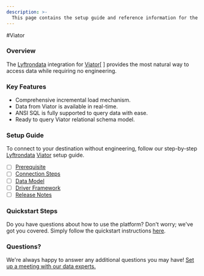 ```yaml
---
description: >-
  This page contains the setup guide and reference information for the Viator source connector.
---
```


#Viator

### Overview

The [Lyftrondata](https://www.lyftrondata.com/) integration for [Viator](None/)[ ] provides the most natural way to access data while requiring no engineering.

### Key Features

* Comprehensive incremental load mechanism.
* Data from Viator is available in real-time.&#x20;
* ANSI SQL is fully supported to query data with ease.
* Ready to query Viator relational schema model.

### Setup Guide

To connect to your destination without engineering, follow our step-by-step [Lyftrondata](https://www.lyftrondata.com/)  [Viator](None) setup guide.

* [ ] [Prerequisite](../../marketing-analytics/viator/prerequisite.md)
* [ ] [Connection Steps](../../marketing-analytics/viator/connection-steps.md)
* [ ] [Data Model](../../marketing-analytics/viator/data-model/)
* [ ] [Driver Framework](../../marketing-analytics/viator/driver-framework/)
* [ ] [Release Notes](../../marketing-analytics/viator/release-notes.md)

### Quickstart Steps

Do you have questions about how to use the platform? Don't worry; we've got you covered. Simply follow the quickstart instructions [here](../../../marketing-analytics/viator/quickstart-steps.md).

### Questions? <a href="#questions" id="questions"></a>

We're always happy to answer any additional questions you may have! [Set up a meeting with our data experts.](https://www.lyftrondata.com/book-a-meeting/)

